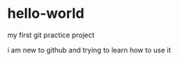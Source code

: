 # hello-world
my first git practice project

i am new to github  and trying to learn how to use it 
